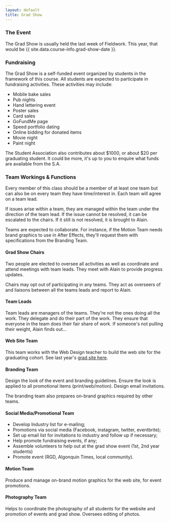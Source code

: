 ```yaml
---
layout: default
title: Grad Show
---
```

### The Event

The Grad Show is usually held the last week of Fieldwork. This year, that would be {{ site.data.course-info.grad-show-date }}.

### Fundraising

The Grad Show is a self-funded event organized by students in the framework of this course. All students are expected to participate in fundraising activities. These activities may include:

<ul class="columns3">
	<li>Mobile bake sales</li>
	<li>Pub nights</li>
	<li>Hand lettering event</li>
	<li>Poster sales</li>
	<li>Card sales</li>
	<li>GoFundMe page</li>
	<li>Speed portfolio dating</li>
	<li>Online bidding for donated items</li>
	<li>Movie night</li>
	<li>Paint night</li>
</ul>

The Student Association also contributes about $1000, or about $20 per graduating student. It could be more, it's up to you to enquire what funds are available from the S.A.

<!-- #### Expenses

The rental fee for the Horticulture Building is about $2500 for the evening. There are other event costs. We generally want to fundraise over $3000. It's a good idea to leave some money behind for potential future program project funding. -->

### Team Workings & Functions

Every member of this class should be a member of at least one team but can also be on every team they have time/interest in. Each team will agree on a team lead.

If issues arise within a team, they are managed within the team under the direction of the team lead. If the issue cannot be resolved, it can be escalated to the chairs. If it still is not resolved, it is brought to Alain.

Teams are expected to collaborate. For instance, if the Motion Team needs brand graphics to use in After Effects, they'll request them with specifications from the Branding Team.

#### Grad Show Chairs

Two people are elected to oversee all activities as well as coordinate and attend meetings with team leads. They meet with Alain to provide progress updates.

Chairs may opt out of participating in any teams. They act as overseers of and liaisons between all the teams leads and report to Alain.

#### Team Leads

Team leads are managers of the teams. They're not the ones doing all the work. They delegate and do their part of the work. They ensure that everyone in the team does their fair share of work. If someone's not pulling their weight, Alain finds out...

#### Web Site Team

This team works with the Web Design teacher to build the web site for the graduating cohort. See last year's <a href="https://2022.grads.algonquindesign.ca" title="2021 Grad Web Site" target="_blank">grad site here</a>.

#### Branding Team

Design the look of the event and branding guidelines. Ensure the look is applied to all promotional items (print/web/motion). Design email invitations.

The branding team also prepares on-brand graphics required by other teams.

#### Social Media/Promotional Team

- Develop Industry list for e-mailing;
- Promotions via social media (Facebook, instagram, twitter, eventbrite);
- Set up email list for invitations to industry and follow up if necessary;
- Help promote fundraising events, if any;
- Assemble volunteers to help out at the grad show event (1st, 2nd year students)
- Promote event (RGD, Algonquin Times, local community).

#### Motion Team

Produce and manage on-brand motion graphics for the web site, for event promotions.

#### Photography Team

Helps to coordinate the photography of all students for the website and promotion of events and grad show. Oversees editing of photos.
